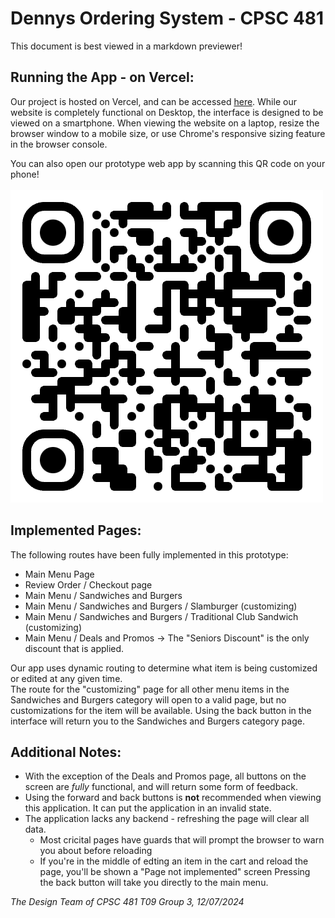# Dennys Ordering System - CPSC 481

This document is best viewed in a markdown previewer!

## Running the App - on Vercel:
Our project is hosted on Vercel, and can be accessed [here](https://dennys-ordering-system.vercel.app/).
While our website is completely functional on Desktop, the interface is designed to be viewed on a smartphone. When viewing the website on a
laptop, resize the browser window to a mobile size, or use Chrome's responsive sizing feature in the browser console.

You can also open our prototype web app by scanning this QR code on your phone!</br></br>
![QR Code](qr_code.png "Denny's Ordering System QR Code")

## Implemented Pages:
The following routes have been fully implemented in this prototype:

* Main Menu Page
* Review Order / Checkout page
* Main Menu / Sandwiches and Burgers
* Main Menu / Sandwiches and Burgers / Slamburger (customizing)
* Main Menu / Sandwiches and Burgers / Traditional Club Sandwich (customizing)
* Main Menu / Deals and Promos -> The "Seniors Discount" is the only discount that is applied.

Our app uses dynamic routing to determine what item is being customized or edited at any given time.</br>
The route for the "customizing" page for all other menu items in the Sandwiches and Burgers category will open to a valid page, 
but no customizations for the item will be available. Using the back button in the interface will return you to the Sandwiches and Burgers
category page.

## Additional Notes:
* With the exception of the Deals and Promos page, all buttons on the screen are *fully* functional, and will return some form of feedback.
* Using the forward and back buttons is **not** recommended when viewing this application. It can put the application in an invalid state.
* The application lacks any backend - refreshing the page will clear all data. 
    * Most cricital pages have guards that will prompt the browser to warn you about before reloading
    * If you're in the middle of edting an item in the cart and reload the page, you'll be shown a "Page not implemented" screen
    Pressing the back button will take you directly to the main menu.
  

*The Design Team of CPSC 481 T09 Group 3, 12/07/2024*

